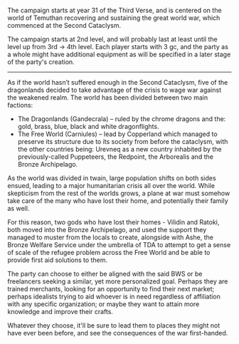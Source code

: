 The campaign starts at year 31 of the Third Verse, and is centered on the world of Temuthan recovering and sustaining the great world war, which commenced at the Second Cataclysm.

The campaign starts at 2nd level, and will probably last at least until the level up from 3rd -> 4th level. Each player starts with 3 gc, and the party as a whole might have additional equipment as will be specified in a later stage of the party's creation.
- - -
As if the world hasn’t suffered enough in the Second Cataclysm, five of the dragonlands decided to take advantage of the crisis to wage war against the weakened realm. The world has been divided between two main factions:

- The Dragonlands (Gandecrala) – ruled by the chrome dragons and the: gold, brass, blue, black and white dragonflights.
- The Free World (Carniules) – lead by Copperland which managed to preserve its structure due to its society from before the cataclysm, with the other countries being: Urevneq as a new country inhabited by the previously-called Puppeteers, the Redpoint, the Arborealis and the Bronze Archipelago.

As the world was divided in twain, large population shifts on both sides ensued, leading to a major humanitarian crisis all over the world. While skepticism from the rest of the worlds grows, a plane at war must somehow take care of the many who have lost their home, and potentially their family as well.

For this reason, two gods who have lost their homes - Vilidin and Ratoki, both moved into the Bronze Archipelago, and used the support they managed to muster from the locals to create, alongside with Ashe, the Bronze Welfare Service under the umbrella of TDA to attempt to get a sense of scale of the refugee problem across the Free World and be able to provide first aid solutions to them.

The party can choose to either be aligned with the said BWS or be freelancers seeking a similar, yet more personalized goal. Perhaps they are trained merchants, looking for an opportunity to find their next market; perhaps idealists trying to aid whoever is in need regardless of affiliation with any specific organization; or maybe they want to attain more knowledge and improve their crafts.

Whatever they choose, it'll be sure to lead them to places they might not have ever been before, and see the consequences of the war first-handed.